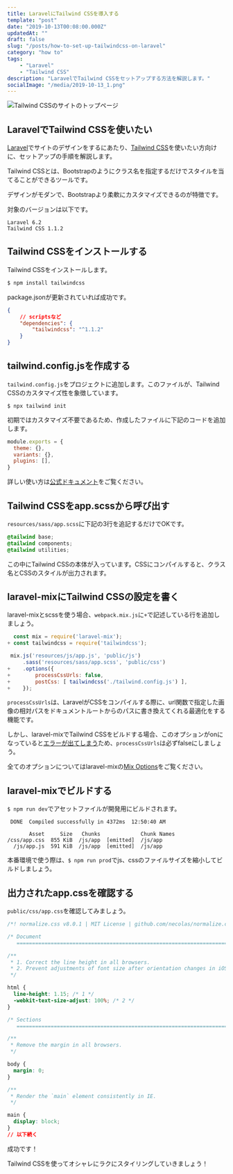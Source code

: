 ```yaml
---
title: LaravelにTailwind CSSを導入する
template: "post"
date: "2019-10-13T00:08:00.000Z"
updatedAt: ""
draft: false
slug: "/posts/how-to-set-up-tailwindcss-on-laravel"
category: "how to"
tags: 
    - "Laravel"
    - "Tailwind CSS"
description: "LaravelでTailwind CSSをセットアップする方法を解説します。"
socialImage: "/media/2019-10-13_1.png"
---
```


![Tailwind CSSのサイトのトップページ](/media/2019-10-13_1.png)

## LaravelでTailwind CSSを使いたい

[Laravel](https://laravel.com)でサイトのデザインをするにあたり、[Tailwind CSS](https://tailwindcss.com/)を使いたい方向けに、セットアップの手順を解説します。

Tailwind CSSとは、Bootstrapのようにクラス名を指定するだけでスタイルを当てることができるツールです。

デザインがモダンで、Bootstrapより柔軟にカスタマイズできるのが特徴です。

対象のバージョンは以下です。

```text
Laravel 6.2
Tailwind CSS 1.1.2
```

## Tailwind CSSをインストールする
Tailwind CSSをインストールします。

```sh
$ npm install tailwindcss
```

package.jsonが更新されていれば成功です。

```package.json
{
    // scriptsなど
    "dependencies": {
        "tailwindcss": "^1.1.2"
    }
}
```

## tailwind.config.jsを作成する
`tailwind.config.js`をプロジェクトに追加します。このファイルが、Tailwind CSSのカスタマイズ性を象徴しています。

```shell script
$ npx tailwind init 
```

初期ではカスタマイズ不要であるため、作成したファイルに下記のコードを追加します。

```tailwind.config.js
module.exports = {
  theme: {},
  variants: {},
  plugins: [],
}
```

詳しい使い方は[公式ドキュメント](https://tailwindcss.com/docs/configuration/)をご覧ください。

## Tailwind CSSをapp.scssから呼び出す
`resources/sass/app.scss`に下記の3行を追記するだけでOKです。

```app.scss
@tailwind base;
@tailwind components;
@tailwind utilities;
```

この中にTailwind CSSの本体が入っています。CSSにコンパイルすると、クラス名とCSSのスタイルが出力されます。

## laravel-mixにTailwind CSSの設定を書く
laravel-mixとscssを使う場合、`webpack.mix.js`に`+`で記述している行を追加しましょう。

```webpack.mix.js
  const mix = require('laravel-mix');
+ const tailwindcss = require('tailwindcss');

 mix.js('resources/js/app.js', 'public/js')
     .sass('resources/sass/app.scss', 'public/css')
+    .options({
+        processCssUrls: false,
+        postCss: [ tailwindcss('./tailwind.config.js') ],
+    });
```

`processCssUrls`は、LaravelがCSSをコンパイルする際に、url関数で指定した画像の相対パスをドキュメントルートからのパスに書き換えてくれる最適化をする機能です。

しかし、laravel-mixでTailwind CSSをビルドする場合、このオプションがonになっていると[エラーが出てしまう](https://github.com/bholloway/resolve-url-loader/issues/28)ため、`processCssUrls`は必ずfalseにしましょう。

全てのオプションについてはlaravel-mixの[Mix Options](https://github.com/JeffreyWay/laravel-mix/blob/master/docs/options.md)をご覧ください。

## laravel-mixでビルドする
`$ npm run dev`でアセットファイルが開発用にビルドされます。

```shell script
 DONE  Compiled successfully in 4372ms  12:50:40 AM

       Asset     Size   Chunks             Chunk Names
/css/app.css  855 KiB  /js/app  [emitted]  /js/app
  /js/app.js  591 KiB  /js/app  [emitted]  /js/app
```

本番環境で使う際は、`$ npm run prod`でjs、cssのファイルサイズを縮小してビルドしましょう。

## 出力されたapp.cssを確認する
`public/css/app.css`を確認してみましょう。

```public/css/app.css
/*! normalize.css v8.0.1 | MIT License | github.com/necolas/normalize.css */

/* Document
   ========================================================================== */

/**
 * 1. Correct the line height in all browsers.
 * 2. Prevent adjustments of font size after orientation changes in iOS.
 */

html {
  line-height: 1.15; /* 1 */
  -webkit-text-size-adjust: 100%; /* 2 */
}

/* Sections
   ========================================================================== */

/**
 * Remove the margin in all browsers.
 */

body {
  margin: 0;
}

/**
 * Render the `main` element consistently in IE.
 */

main {
  display: block;
}
// 以下続く
```

成功です！

Tailwind CSSを使ってオシャレにラクにスタイリングしていきましょう！
